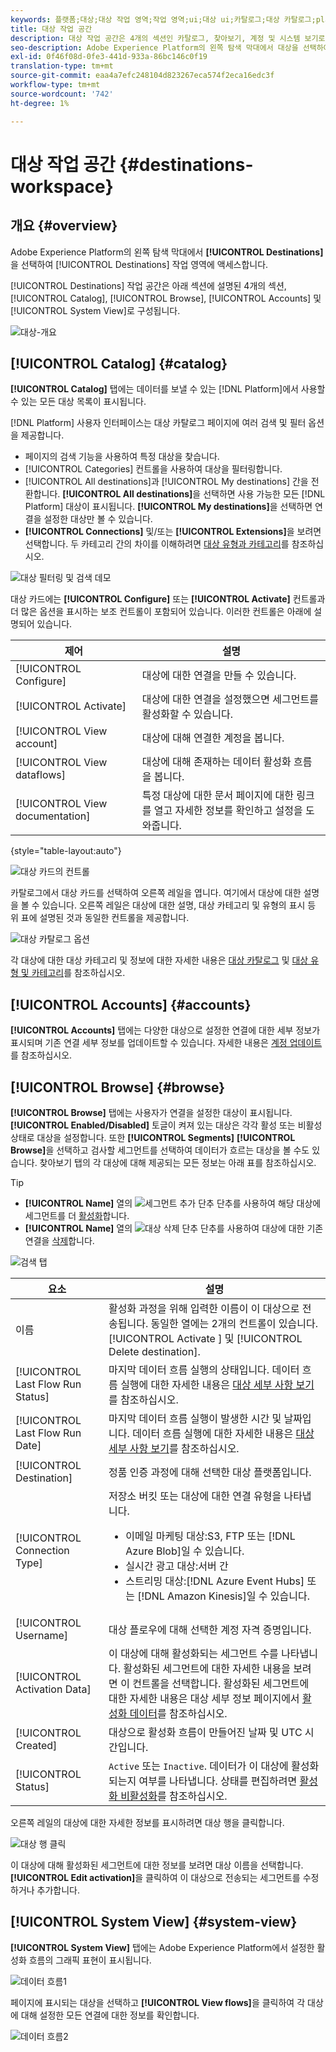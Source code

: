```yaml
---
keywords: 플랫폼;대상;대상 작업 영역;작업 영역;ui;대상 ui;카탈로그;대상 카탈로그;platform;destinations;destinations;destinations workspace;workspace;ui;destinations ui;catalog;destinations catalog catalog
title: 대상 작업 공간
description: 대상 작업 공간은 4개의 섹션인 카탈로그, 찾아보기, 계정 및 시스템 보기로 구성됩니다. 이러한 내용은 아래 섹션에 설명되어 있습니다.
seo-description: Adobe Experience Platform의 왼쪽 탐색 막대에서 대상을 선택하여 대상 작업 영역에 액세스합니다.
exl-id: 0f46f08d-0fe3-441d-933a-86bc146c0f19
translation-type: tm+mt
source-git-commit: eaa4a7efc248104d823267eca574f2eca16edc3f
workflow-type: tm+mt
source-wordcount: '742'
ht-degree: 1%

---
```


# 대상 작업 공간 {#destinations-workspace}

## 개요 {#overview}

Adobe Experience Platform의 왼쪽 탐색 막대에서 **[!UICONTROL Destinations]**&#x200B;을 선택하여 [!UICONTROL Destinations] 작업 영역에 액세스합니다.

[!UICONTROL Destinations] 작업 공간은 아래 섹션에 설명된 4개의 섹션, [!UICONTROL Catalog], [!UICONTROL Browse], [!UICONTROL Accounts] 및 [!UICONTROL System View]로 구성됩니다.

![대상-개요](../assets/ui/workspace/destinations-workspace.png)

## [!UICONTROL Catalog] {#catalog}

**[!UICONTROL Catalog]** 탭에는 데이터를 보낼 수 있는 [!DNL Platform]에서 사용할 수 있는 모든 대상 목록이 표시됩니다.

[!DNL Platform] 사용자 인터페이스는 대상 카탈로그 페이지에 여러 검색 및 필터 옵션을 제공합니다.

* 페이지의 검색 기능을 사용하여 특정 대상을 찾습니다.
* [!UICONTROL Categories] 컨트롤을 사용하여 대상을 필터링합니다.
* [!UICONTROL All destinations]과 [!UICONTROL My destinations] 간을 전환합니다. **[!UICONTROL All destinations]**&#x200B;을 선택하면 사용 가능한 모든 [!DNL Platform] 대상이 표시됩니다. **[!UICONTROL My destinations]**&#x200B;을 선택하면 연결을 설정한 대상만 볼 수 있습니다.
* **[!UICONTROL Connections]** 및/또는 **[!UICONTROL Extensions]**&#x200B;을 보려면 선택합니다. 두 카테고리 간의 차이를 이해하려면 [대상 유형과 카테고리](../destination-types.md)를 참조하십시오.

![대상 필터링 및 검색 데모](../assets/ui/workspace/destinations-search-and-filter.gif)

대상 카드에는 **[!UICONTROL Configure]** 또는 **[!UICONTROL Activate]** 컨트롤과 더 많은 옵션을 표시하는 보조 컨트롤이 포함되어 있습니다. 이러한 컨트롤은 아래에 설명되어 있습니다.

| 제어 | 설명 |
|---------|----------|
| [!UICONTROL Configure] | 대상에 대한 연결을 만들 수 있습니다. |
| [!UICONTROL Activate] | 대상에 대한 연결을 설정했으면 세그먼트를 활성화할 수 있습니다. |
| [!UICONTROL View account] | 대상에 대해 연결한 계정을 봅니다. |
| [!UICONTROL View dataflows] | 대상에 대해 존재하는 데이터 활성화 흐름을 봅니다. |
| [!UICONTROL View documentation] | 특정 대상에 대한 문서 페이지에 대한 링크를 열고 자세한 정보를 확인하고 설정을 도와줍니다. |

{style=&quot;table-layout:auto&quot;}

![대상 카드의 컨트롤](../assets/ui/workspace/destination-card-options.png)

카탈로그에서 대상 카드를 선택하여 오른쪽 레일을 엽니다. 여기에서 대상에 대한 설명을 볼 수 있습니다. 오른쪽 레일은 대상에 대한 설명, 대상 카테고리 및 유형의 표시 등 위 표에 설명된 것과 동일한 컨트롤을 제공합니다.

![대상 카탈로그 옵션](../assets/ui/workspace/destination-right-rail.png)

각 대상에 대한 대상 카테고리 및 정보에 대한 자세한 내용은 [대상 카탈로그](../catalog/overview.md) 및 [대상 유형 및 카테고리](../destination-types.md)를 참조하십시오.

## [!UICONTROL Accounts] {#accounts}

**[!UICONTROL Accounts]** 탭에는 다양한 대상으로 설정한 연결에 대한 세부 정보가 표시되며 기존 연결 세부 정보를 업데이트할 수 있습니다. 자세한 내용은 [계정 업데이트](update-accounts.md)를 참조하십시오.

## [!UICONTROL Browse] {#browse}

**[!UICONTROL Browse]** 탭에는 사용자가 연결을 설정한 대상이 표시됩니다. **[!UICONTROL Enabled/Disabled]** 토글이 켜져 있는 대상은 각각 활성 또는 비활성 상태로 대상을 설정합니다. 또한 **[!UICONTROL Segments]** **[!UICONTROL Browse]**&#x200B;을 선택하고 검사할 세그먼트를 선택하여 데이터가 흐르는 대상을 볼 수도 있습니다. 찾아보기 탭의 각 대상에 대해 제공되는 모든 정보는 아래 표를 참조하십시오.

>[!TIP]
>
> * **[!UICONTROL Name]** 열의 ![세그먼트 추가 단추](../assets/ui/workspace/add-data-symbol.png) 단추를 사용하여 해당 대상에 세그먼트를 더 [활성화](activate-destinations.md)합니다.
> * **[!UICONTROL Name]** 열의 ![대상 삭제 단추](../assets/ui/workspace/delete-destination-symbol.png) 단추를 사용하여 대상에 대한 기존 연결을 [삭제](delete-destinations.md)합니다.


![검색 탭](../assets/ui/workspace/browse-tab.png)

| 요소 | 설명 |
|---------|----------|
| 이름 | 활성화 과정을 위해 입력한 이름이 이 대상으로 전송됩니다. 동일한 열에는 2개의 컨트롤이 있습니다.[!UICONTROL Activate ] 및 [!UICONTROL Delete destination]. |
| [!UICONTROL Last Flow Run Status] | 마지막 데이터 흐름 실행의 상태입니다. 데이터 흐름 실행에 대한 자세한 내용은 [대상 세부 사항 보기](destination-details-page.md)를 참조하십시오. |
| [!UICONTROL Last Flow Run Date] | 마지막 데이터 흐름 실행이 발생한 시간 및 날짜입니다. 데이터 흐름 실행에 대한 자세한 내용은 [대상 세부 사항 보기](destination-details-page.md)를 참조하십시오. |
| [!UICONTROL Destination] | 정품 인증 과정에 대해 선택한 대상 플랫폼입니다. |
| [!UICONTROL Connection Type] | 저장소 버킷 또는 대상에 대한 연결 유형을 나타냅니다. <ul><li>이메일 마케팅 대상:S3, FTP 또는 [!DNL Azure Blob]일 수 있습니다.</li><li>실시간 광고 대상:서버 간</li><li>스트리밍 대상:[!DNL Azure Event Hubs] 또는 [!DNL Amazon Kinesis]일 수 있습니다.</li></ul> |
| [!UICONTROL Username] | 대상 플로우에 대해 선택한 계정 자격 증명입니다. |
| [!UICONTROL Activation Data] | 이 대상에 대해 활성화되는 세그먼트 수를 나타냅니다. 활성화된 세그먼트에 대한 자세한 내용을 보려면 이 컨트롤을 선택합니다. 활성화된 세그먼트에 대한 자세한 내용은 대상 세부 정보 페이지에서 [활성화 데이터](/help/destinations/ui/destination-details-page.md#activation-data)를 참조하십시오. |
| [!UICONTROL Created] | 대상으로 활성화 흐름이 만들어진 날짜 및 UTC 시간입니다. |
| [!UICONTROL Status] | `Active` 또는 `Inactive`. 데이터가 이 대상에 활성화되는지 여부를 나타냅니다. 상태를 편집하려면 [활성화 비활성화](./activate-destinations.md#disable-activation)를 참조하십시오. |

오른쪽 레일의 대상에 대한 자세한 정보를 표시하려면 대상 행을 클릭합니다.

![대상 행 클릭](../assets/ui/workspace/click-destination-row.png)

이 대상에 대해 활성화된 세그먼트에 대한 정보를 보려면 대상 이름을 선택합니다. **[!UICONTROL Edit activation]**&#x200B;을 클릭하여 이 대상으로 전송되는 세그먼트를 수정하거나 추가합니다.

## [!UICONTROL System View] {#system-view}

**[!UICONTROL System View]** 탭에는 Adobe Experience Platform에서 설정한 활성화 흐름의 그래픽 표현이 표시됩니다.

![데이터 흐름1](../assets/ui/workspace/data-flows1.png)

페이지에 표시되는 대상을 선택하고 **[!UICONTROL View flows]**&#x200B;을 클릭하여 각 대상에 대해 설정한 모든 연결에 대한 정보를 확인합니다.

![데이터 흐름2](../assets/ui/workspace/data-flows2.png)
